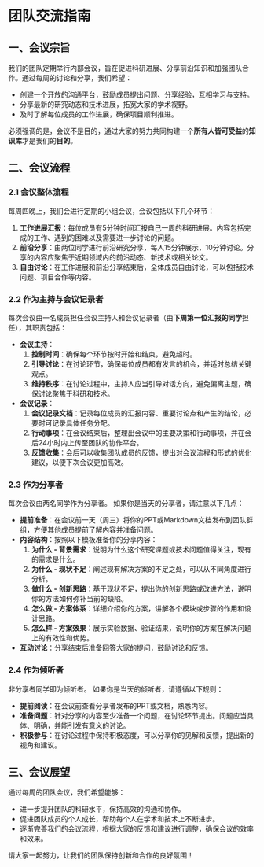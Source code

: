 # 团队交流指南

## 一、会议宗旨

我们的团队定期举行内部会议，旨在促进科研进展、分享前沿知识和加强团队合作。通过每周的讨论和分享，我们希望：
- 创建一个开放的沟通平台，鼓励成员提出问题、分享经验，互相学习与支持。
- 分享最新的研究动态和技术进展，拓宽大家的学术视野。
- 及时了解每位成员的工作进展，确保项目顺利推进。

必须强调的是，会议不是目的，通过大家的努力共同构建一个**所有人皆可受益**的**知识库**才是我们的**目的**。

## 二、会议流程

### 2.1 会议整体流程

每周四晚上，我们会进行定期的小组会议，会议包括以下几个环节：
1. **工作进展汇报**：每位成员有5分钟时间汇报自己一周的科研进展。内容包括完成的工作、遇到的困难以及需要进一步讨论的问题。
2. **前沿分享**：由两位同学进行前沿研究分享，每人15分钟展示，10分钟讨论。分享的内容应聚焦于近期领域内的前沿动态、新技术或相关论文。
3. **自由讨论**：在工作进展和前沿分享结束后，全体成员自由讨论，可以包括技术问题、项目合作等内容。

### 2.2 作为主持与会议记录者

每次会议由一名成员担任会议主持人和会议记录者（由**下周第一位汇报的同学**担任），其职责包括：
- **会议主持**：
  1. **控制时间**：确保每个环节按时开始和结束，避免超时。
  2. **引导讨论**：在讨论环节，确保每位成员都有发言的机会，并适时总结关键观点。
  3. **维持秩序**：在讨论过程中，主持人应当引导对话方向，避免偏离主题，确保讨论聚焦于科研和技术。
- **会议记录**：
  1. **会议记录文档**：记录每位成员的汇报内容、重要讨论点和产生的结论，必要时可记录具体任务分配。
  2. **行动事项**：在会议结束后，整理出会议中的主要决策和行动事项，并在会后24小时内上传至团队的协作平台。
  3. **反馈收集**：会后可以收集团队成员的反馈，提出对会议流程和形式的优化建议，以便下次会议更加高效。

### 2.3 作为分享者

每次会议由两名同学作为分享者。
如果你是当天的分享者，请注意以下几点：
- **提前准备**：在会议前一天（周三）将你的PPT或Markdown文档发布到团队群组，方便其他成员提前了解内容并准备问题。
- **内容结构**：按照以下模板准备你的分享内容：
  1. **为什么 - 背景需求**：说明为什么这个研究课题或技术问题值得关注，现有的需求是什么。
  2. **为什么 - 现状不足**：阐述现有解决方案的不足之处，可以从不同角度进行分析。
  3. **做什么 - 创新思路**：基于现状不足，提出你的创新思路或改进方法，说明你的方法如何弥补当前的缺陷。
  4. **怎么做 - 方案体系**：详细介绍你的方案，讲解各个模块或步骤的作用和设计思路。
  5. **怎么样 - 方案效果**：展示实验数据、验证结果，说明你的方案在解决问题上的有效性和优势。
- **互动讨论**：分享结束后准备回答大家的提问，鼓励讨论和反馈。

### 2.4 作为倾听者

非分享者同学即为倾听者。
如果你是当天的倾听者，请遵循以下规则：
- **提前阅读**：在会议前查看分享者发布的PPT或文档，熟悉内容。
- **准备问题**：针对分享的内容至少准备一个问题，在讨论环节提出。问题应当具体、明确，并能引发有意义的讨论。
- **积极参与**：在讨论过程中保持积极态度，可以分享你的见解和反馈，提出新的视角和建议。

## 三、会议展望

通过每周的团队会议，我们希望能够：
- 进一步提升团队的科研水平，保持高效的沟通和协作。
- 促进团队成员的个人成长，帮助每个人在学术和技术上不断进步。
- 逐渐完善我们的会议流程，根据大家的反馈和建议进行调整，确保会议的效率和效果。

请大家一起努力，让我们的团队保持创新和合作的良好氛围！
